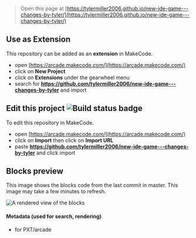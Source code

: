  


> Open this page at [https://tylermiller2006.github.io/new-ide-game---changes-by-tyler/](https://tylermiller2006.github.io/new-ide-game---changes-by-tyler/)

## Use as Extension

This repository can be added as an **extension** in MakeCode.

* open [https://arcade.makecode.com/](https://arcade.makecode.com/)
* click on **New Project**
* click on **Extensions** under the gearwheel menu
* search for **https://github.com/tylermiller2006/new-ide-game---changes-by-tyler** and import

## Edit this project ![Build status badge](https://github.com/tylermiller2006/new-ide-game---changes-by-tyler/workflows/MakeCode/badge.svg)

To edit this repository in MakeCode.

* open [https://arcade.makecode.com/](https://arcade.makecode.com/)
* click on **Import** then click on **Import URL**
* paste **https://github.com/tylermiller2006/new-ide-game---changes-by-tyler** and click import

## Blocks preview

This image shows the blocks code from the last commit in master.
This image may take a few minutes to refresh.

![A rendered view of the blocks](https://github.com/tylermiller2006/new-ide-game---changes-by-tyler/raw/master/.github/makecode/blocks.png)

#### Metadata (used for search, rendering)

* for PXT/arcade
<script src="https://makecode.com/gh-pages-embed.js"></script><script>makeCodeRender("{{ site.makecode.home_url }}", "{{ site.github.owner_name }}/{{ site.github.repository_name }}");</script>

